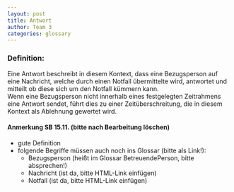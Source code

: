 ```yaml
---
layout: post
title: Antwort
author: Team 3
categories: glossary
---
```

### Definition:

Eine Antwort beschreibt in diesem Kontext, dass eine Bezugsperson auf eine Nachricht, welche durch einen Notfall übermittelte wird, antwortet und mitteilt ob diese sich um den Notfall kümmern kann.  
Wenn eine Bezugsperson nicht innerhalb eines festgelegten Zeitrahmens eine Antwort sendet, führt dies zu einer Zeitüberschreitung, die in diesem Kontext als Ablehnung gewertet wird.

#### Anmerkung SB 15.11. (bitte nach Bearbeitung löschen)
* gute Definition
* folgende Begriffe müssen auch noch ins Glossar (bitte als Link!):
    * Bezugsperson (heißt im Glossar BetreuendePerson, bitte absprechen!)
    * Nachricht (ist da, bitte HTML-Link einfügen)
    * Notfall (ist da, bitte HTML-Link einfügen)
